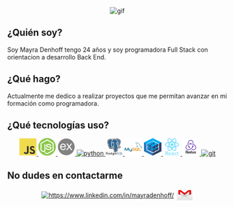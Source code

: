 <p align="center"> <img alt="gif" src="https://readme-typing-svg.demolab.com/?font=Consola&size=35&pause=1000&color=8647F7&width=470&lines=Hola%F0%9F%91%8B%F0%9F%8F%BB" />
</p>
 <strong><h2>¿Quién soy?</h2></strong>
Soy Mayra Denhoff tengo 24 años y soy programadora Full Stack con orientacion a desarrollo Back End.

<strong><h2>¿Qué hago?</h2></strong>
Actualmente me dedico a realizar proyectos que me permitan avanzar en mi formación como programadora.

<strong><h2>¿Qué tecnologías uso?</h2></strong>
 <p align="center"> 
  <a href="https://developer.mozilla.org/en-US/docs/Web/JavaScript" target="_blank" rel="noreferrer"> <img src="https://raw.githubusercontent.com/devicons/devicon/master/icons/javascript/javascript-original.svg" alt="javascript" width="40" height="40"/> </a> <a href="https://nodejs.org" target="_blank" rel="noreferrer"> <img src="./Imagenes/clipart894960.png" alt="nodejs" width="40" height="40"/> </a> 
  <a href="https://expressjs.com" target="_blank" rel="noreferrer"> <img src="./Imagenes/pngwing.com.png" alt="express" width="40" height="40"/> 
 <a href="https://www.python.org/" target="_blank" rel="noreferrer"> <img src="https://s3.dualstack.us-east-2.amazonaws.com/pythondotorg-assets/media/community/logos/python-logo-only.png" alt="python" width="40" height="40"/> </a>  
 <a href="https://www.postgresql.org" target="_blank" rel="noreferrer"> <img src="https://raw.githubusercontent.com/devicons/devicon/master/icons/postgresql/postgresql-original-wordmark.svg" alt="postgresql" width="40" height="40"/> 
 </a> 
 <a href="https://www.mysql.com/" target="_blank" rel="noreferrer"> <img src="https://raw.githubusercontent.com/devicons/devicon/master/icons/mysql/mysql-original-wordmark.svg" alt="mysql" width="40" height="40"/> </a>   
 <a href=" https://sequelize.org/" target="_blank" rel="noreferrer"> <img src="./Imagenes/klipartz.com.png" alt="sequelize" width="40" height="40"/> </a> 
  <a href="https://reactjs.org/" target="_blank" rel="noreferrer"> <img src="https://raw.githubusercontent.com/devicons/devicon/master/icons/react/react-original-wordmark.svg" alt="react" width="40" height="40"/> </a> 
  <a href="https://es.redux.js.org/" target="_blank" rel="noreferrer"> <img src="./Imagenes/pngwing.com (1).png" alt="react" width="40" height="40"/> </a> 
  <a href="https://git-scm.com/" target="_blank" rel="noreferrer"> <img src="https://www.vectorlogo.zone/logos/git-scm/git-scm-icon.svg" alt="git" width="40" height="40"/> </a> 
 </p>

<strong><h2>No dudes en contactarme</h2></strong>

<p align="center">
<a href="https://www.linkedin.com/in/mayradenhoff/" target="blank"><img align="center" src="https://raw.githubusercontent.com/rahuldkjain/github-profile-readme-generator/master/src/images/icons/Social/linked-in-alt.svg" alt="https://www.linkedin.com/in/mayradenhoff/" height="30" width="40" /></a>
<a href="mailto:mayradenhoff@gmail.com">
  <img align="center" src="./Imagenes/pngwing.com (2).png" alt="mayradenhoff@gmail.com" height="30" width="40" />
</a>
</p>

